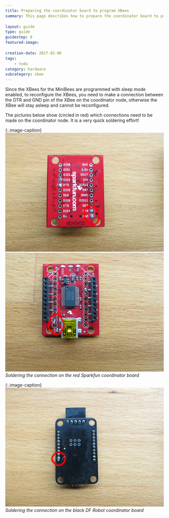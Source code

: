 ```yaml
---
title: Preparing the coordinator board to program XBees
summary: This page describes how to prepare the coordinator board to program XBees used with Sense/Stage.

layout: guide
type: guide
guidestep: 0
featured-image:

creation-date: 2017-02-06
tags:
    - todo
category: hardware
subcategory: xbee
---
```



Since the XBees for the MiniBees are programmed with sleep mode enabled, to reconfigure the XBees, you need to make a connection between the DTR and GND pin of the XBee on the coordinator node, otherwise the XBee will stay asleep and cannot be reconfigured.

The pictures below show (circled in red) which connections need to be made on the coordinator node. It is a very quick soldering effort!


{:.image-caption}
![](/img/coordinator_board_dtr_gnd_bottom.png)
![](/img/coordinator_board_dtr_gnd_top.png)
*Soldering the connection on the red Sparkfun coordinator board*

{:.image-caption}
![](/img/coordinator_board_dtr_gnd_dfrobot.png)
*Soldering the connection on the black DF Robot coordinator board*
